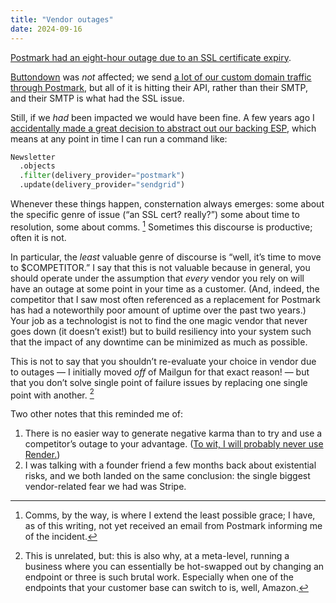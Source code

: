 ```yaml
---
title: "Vendor outages"
date: 2024-09-16
---
```


[Postmark had an eight-hour outage due to an SSL certificate expiry](https://status.postmarkapp.com/notices/5jmmv4cyfqboak2v-service-issue-outbound-smtp-sending-issues).

[Buttondown](http://buttondown.com/) was _not_ affected; we send [a lot of our custom domain traffic through Postmark](https://buttondown.com/stack), but all of it is hitting their API, rather than their SMTP, and their SMTP is what had the SSL issue.

Still, if we _had_ been impacted we would have been fine. A few years ago I [accidentally made a great decision to abstract out our backing ESP](https://weeknotes.buttondown.email/archive/expanding-to-multiple-esps/), which means at any point in time I can run a command like:

```python
Newsletter
  .objects
  .filter(delivery_provider="postmark")
  .update(delivery_provider="sendgrid")
```

Whenever these things happen, consternation always emerges: some about the specific genre of issue (“an SSL cert? really?”) some about time to resolution, some about comms. [^1] Sometimes this discourse is productive; often it is not.

In particular, the _least_ valuable genre of discourse is “well, it’s time to move to $COMPETITOR.” I say that this is not valuable because in general, you should operate under the assumption that _every_ vendor you rely on will have an outage at some point in your time as a customer. (And, indeed, the competitor that I saw most often referenced as a replacement for Postmark has had a noteworthily poor amount of uptime over the past two years.) Your job as a technologist is not to find the one magic vendor that never goes down (it doesn’t exist!) but to build resiliency into your system such that the impact of any downtime can be minimized as much as possible.

This is not to say that you shouldn’t re-evaluate your choice in vendor due to outages — I initially moved _off_ of Mailgun for that exact reason! — but that you don’t solve single point of failure issues by replacing one single point with another. [^2]

Two other notes that this reminded me of:

1. There is no easier way to generate negative karma than to try and use a competitor’s outage to your advantage. ([To wit, I will probably never use Render.](https://x.com/isamlambert/status/1514675406577680391/photo/1))
2. I was talking with a founder friend a few months back about existential risks, and we both landed on the same conclusion: the single biggest vendor-related fear we had was Stripe.

[^1]: Comms, by the way, is where I extend the least possible grace; I have, as of this writing, not yet received an email from Postmark informing me of the incident.
[^2]: This is unrelated, but: this is also why, at a meta-level, running a business where you can essentially be hot-swapped out by changing an endpoint or three is such brutal work. Especially when one of the endpoints that your customer base can switch to is, well, Amazon.
